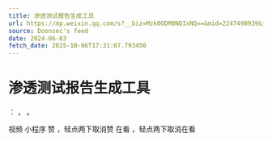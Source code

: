 ```yaml
---
title: 渗透测试报告生成工具
url: https://mp.weixin.qq.com/s?__biz=Mzk0ODM0NDIxNQ==&mid=2247490939&idx=1&sn=3fc022f636b7a20272e104111b28eaa3
source: Doonsec's feed
date: 2024-06-03
fetch_date: 2025-10-06T17:31:07.793450
---
```


# 渗透测试报告生成工具

：
，
。

视频
小程序
赞
，轻点两下取消赞
在看
，轻点两下取消在看